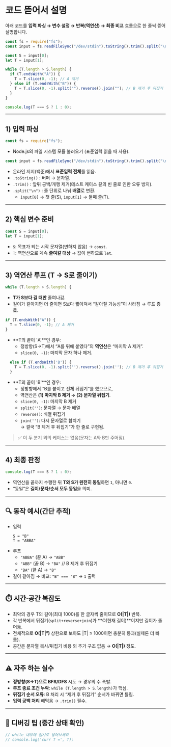 # 코드 뜯어서 설명

아래 코드를 **입력 파싱 → 변수 설정 → 반복(역연산) → 최종 비교** 흐름으로 한 줄씩 뜯어 설명합니다.

```js
const fs = require("fs");
const input = fs.readFileSync("/dev/stdin").toString().trim().split("\n");

const S = input[0];
let T = input[1];

while (T.length > S.length) {
  if (T.endsWith("A")) {
    T = T.slice(0, -1); // A 제거
  } else if (T.endsWith("B")) {
    T = T.slice(0, -1).split("").reverse().join(""); // B 제거 후 뒤집기
  }
}

console.log(T === S ? 1 : 0);
```

---

## 1) 입력 파싱

```js
const fs = require("fs");
```

- Node.js의 파일 시스템 모듈 불러오기 (표준입력 읽을 때 사용).

```js
const input = fs.readFileSync("/dev/stdin").toString().trim().split("\n");
```

- 온라인 저지(백준)에서 **표준입력 전체**를 읽음.
- `.toString()` : 버퍼 → 문자열.
- `.trim()` : 앞뒤 공백/개행 제거(테스트 케이스 끝의 빈 줄로 인한 오류 방지).
- `.split("\n")` : 줄 단위로 나눠 **배열**로 변환.
  - `input[0]` → 첫 줄(S), `input[1]` → 둘째 줄(T).

---

## 2) 핵심 변수 준비

```js
const S = input[0];
let T = input[1];
```

- `S`: 목표가 되는 시작 문자열(변하지 않음) → `const`.
- `T`: 역연산으로 계속 **줄여갈 대상** → 값이 변하므로 `let`.

---

## 3) 역연산 루프 (T → S로 줄이기)

```js
while (T.length > S.length) {
```

- **T가 S보다 길 때만** 줄여나감.
- 길이가 같아지면 더 줄이면 S보다 짧아져서 “같아질 가능성”이 사라짐 → 루프 종료.

```js
if (T.endsWith("A")) {
  T = T.slice(0, -1); // A 제거
}
```

- **T의 끝이 'A'**인 경우:
  - 정방향(S→T)에서 “A를 뒤에 붙였다”의 **역연산**은 “마지막 A 제거”.
  - `slice(0, -1)`: 마지막 문자 하나 제거.

```js
  else if (T.endsWith('B')) {
    T = T.slice(0, -1).split('').reverse().join(''); // B 제거 후 뒤집기
  }
```

- **T의 끝이 'B'**인 경우:
  - 정방향에서 “B를 붙이고 전체 뒤집기”를 했으므로,
  - 역연산은 **(1) 마지막 B 제거 → (2) 문자열 뒤집기**.
  - `slice(0, -1)`: 마지막 B 제거
  - `split('')`: 문자열 → 문자 배열
  - `reverse()`: 배열 뒤집기
  - `join('')`: 다시 문자열로 합치기  
    → 결국 “B 제거 후 뒤집기”가 한 줄로 구현됨.

> ✅ 이 두 분기 외의 케이스는 없음(문자는 A와 B만 주어짐).

---

## 4) 최종 판정

```js
console.log(T === S ? 1 : 0);
```

- 역연산을 끝까지 수행한 뒤 **T와 S가 완전히 동일**하면 `1`, 아니면 `0`.
- “동일”은 **길이/문자/순서 모두 동일**을 의미.

---

## 🔍 동작 예시(간단 추적)

- 입력
  ```
  S = "B"
  T = "ABBA"
  ```
- 루프
  - `"ABBA"` (끝 A) → `"ABB"`
  - `"ABB"` (끝 B) → `"BA"` // B 제거 후 뒤집기
  - `"BA"` (끝 A) → `"B"`
- 길이 같아짐 → 비교: `"B" === "B"` → `1` 출력

---

## ⏱️ 시간·공간 복잡도

- 최악의 경우 T의 길이(최대 1000)를 한 글자씩 줄이므로 **O(|T|)** 반복.
- 각 반복에서 뒤집기(`split+reverse+join`)가 **O(현재 길이)**이지만 길이가 줄어듦.
- 전체적으로 **O(|T|²)** 상한으로 보아도 |T| ≤ 1000이면 충분히 통과(실제론 더 빠름).
- 공간은 문자열 복사/뒤집기 비용 외 추가 구조 없음 → **O(|T|)** 정도.

---

## ⚠️ 자주 하는 실수

- **정방향(S→T)으로 BFS/DFS** 시도 → 경우의 수 폭발.
- **루프 종료 조건 누락**: `while (T.length > S.length)`가 핵심.
- **뒤집기 순서 오류**: B 처리 시 “제거 후 뒤집기” 순서가 바뀌면 틀림.
- **입력 공백 처리** 빼먹음 → `.trim()` 필수.

---

## 🧪 디버깅 팁 (중간 상태 확인)

```js
// while 내부에 임시로 넣어보세요
// console.log('curr T =', T);
```
